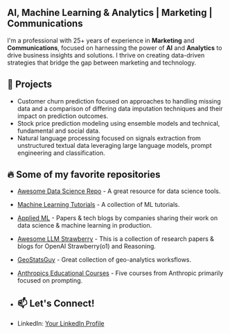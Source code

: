 ## AI, Machine Learning & Analytics | Marketing | Communications 

I'm a professional with 25+ years of experience in **Marketing** and **Communications**,  focused on harnessing the power of **AI** and **Analytics** to drive business insights and solutions. I thrive on creating data-driven strategies that bridge the gap between marketing and technology.

## 🚀 Projects
- Customer churn prediction focused on approaches to handling missing data and a comparison of differing data imputation techniques and their impact on prediction outcomes.
- Stock price prediction modeling using ensemble models and technical, fundamental and social data.
- Natural language processing focused on signals extraction from unstructured textual data leveraging large language models, prompt engineering and classification.

## 🔥 Some of my favorite repositories
- [Awesome Data Science Repo](https://github.com/username/repo) - A great resource for data science tools.
- [Machine Learning Tutorials](https://github.com/username/repo) - A collection of ML tutorials.
- [Applied ML](https://github.com/eugeneyan/applied-ml) - Papers & tech blogs by companies sharing their work on data science & machine learning in production.
- [Awesome LLM Strawberry](https://github.com/hijkzzz/Awesome-LLM-Strawberry) - This is a collection of research papers & blogs for OpenAI Strawberry(o1) and Reasoning.
- [GeoStatsGuy](https://github.com/GeostatsGuy) - Great collection of geo-analytics worksflows.
- [Anthropics Educational Courses](https://github.com/anthropics/courses/tree/master) - Five courses from Anthropic primarily focused on prompting.

- ## 📫 Let's Connect!

- LinkedIn: [Your LinkedIn Profile](https://linkedin.com/in/robertcarlton)
